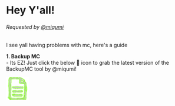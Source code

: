 # Hey Y'all! 
###### Requested by [@miqumi](https://github.com/miqumi)

I see yall having problems with mc, here's a guide

**1. Backup MC**  
	- Its EZ! Just click the below 📄 icon to grab the latest version of the BackupMC tool by @miqumi!

 [![download](../assets/document_backupmc.png)](https://cdn.discordapp.com/attachments/1010814391555457155/1135472253757309008/mcbackup.bat)
